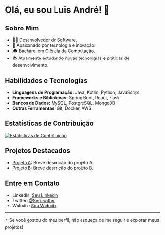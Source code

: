 # Olá, eu sou Luis André! 👋

## Sobre Mim

- 👨‍💻 Desenvolvedor de Software.
- 🌱 Apaixonado por tecnologia e inovação.
- 🎓 Bacharel em Ciência da Computação.
- 📚 Atualmente estudando novas tecnologias e práticas de desenvolvimento.

## Habilidades e Tecnologias

- **Linguagens de Programação:** Java, Kotlin, Python, JavaScript
- **Frameworks e Bibliotecas:** Spring Boot, React, Flask
- **Bancos de Dados:** MySQL, PostgreSQL, MongoDB
- **Outras Ferramentas:** Git, Docker, AWS

## Estatísticas de Contribuição

[![Estatísticas de Contribuição](https://github-readme-stats.vercel.app/api?username=LuisAndree&show_icons=true&theme=dark)](https://github.com/LuisAndree)

## Projetos Destacados

- [Projeto A](https://github.com/LuisAndree/projeto-a): Breve descrição do projeto A.
- [Projeto B](https://github.com/LuisAndree/projeto-b): Breve descrição do projeto B.

## Entre em Contato

- LinkedIn: [Seu LinkedIn](https://www.linkedin.com/in/seu-perfil)
- Twitter: [@SeuTwitter](https://twitter.com/seu-username)
- Website: [Seu Website](https://www.seu-website.com)

---

⭐️ Se você gostou do meu perfil, não esqueça de me seguir e explorar meus projetos!

